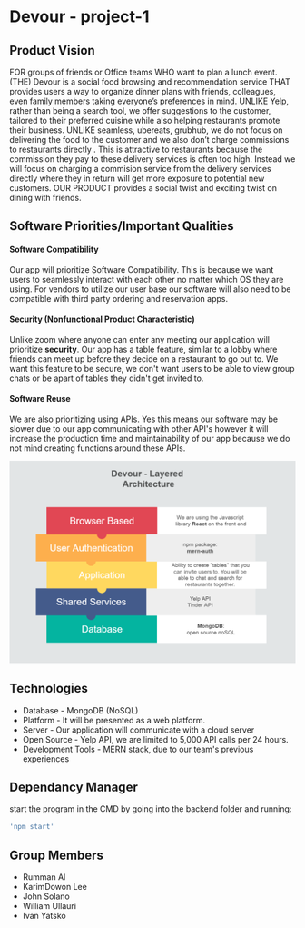 # Devour - project-1

## Product Vision
FOR groups of friends or Office teams WHO want to plan a lunch event.(THE)
Devour is a social food browsing and recommendation service THAT provides
users a way to organize dinner plans with friends, colleagues, even family members taking everyone’s preferences in mind. UNLIKE Yelp, rather than being a
search tool, we offer suggestions to the customer, tailored to their preferred cuisine while also helping restaurants promote their business. UNLIKE seamless,
ubereats, grubhub, we do not focus on delivering the food to the customer and
we also don’t charge commissions to restaurants directly . This is attractive to
restaurants because the commission they pay to these delivery services is often
too high. Instead we will focus on charging a commision service from the delivery services directly where they in return will get more exposure to potential
new customers. OUR PRODUCT provides a social twist and exciting twist
on dining with friends.

## Software Priorities/Important Qualities

#### Software Compatibility 
Our app will prioritize Software Compatibility. This is because we want users to seamlessly interact with each other no matter which OS they are using. For vendors to utilize our user base our software will also need to be compatible with third party ordering and reservation apps. 

#### Security (Nonfunctional Product Characteristic)
Unlike zoom where anyone can enter any meeting our application will prioritize **security**. Our app has a table feature, similar to a lobby where friends can meet up before they decide on a restaurant to go out to. We want this feature to be secure, we don't want users to be able to view group chats or be apart of tables they didn't get invited to. 

#### Software Reuse
We are also prioritizing using APIs. Yes this means our software may be slower due to our app communicating with other API's however it will increase the production time and maintainability of our app because we do not mind creating functions around these APIs. 


![LayeredArchitecture](./READMEassets/LayeredArch.png)

## Technologies
- Database - MongoDB (NoSQL)
- Platform - It will be presented as a web platform.
- Server - Our application will communicate with a cloud server
- Open Source - Yelp API, we are limited to 5,000 API calls per 24 hours.
- Development Tools - MERN stack, due to our team's previous experiences 


## Dependancy Manager
start the program in the CMD by going into the backend folder and running:
```bash
'npm start'
```

## Group Members 
- Rumman Al 
- KarimDowon Lee
- John Solano
- William Ullauri
- Ivan Yatsko
